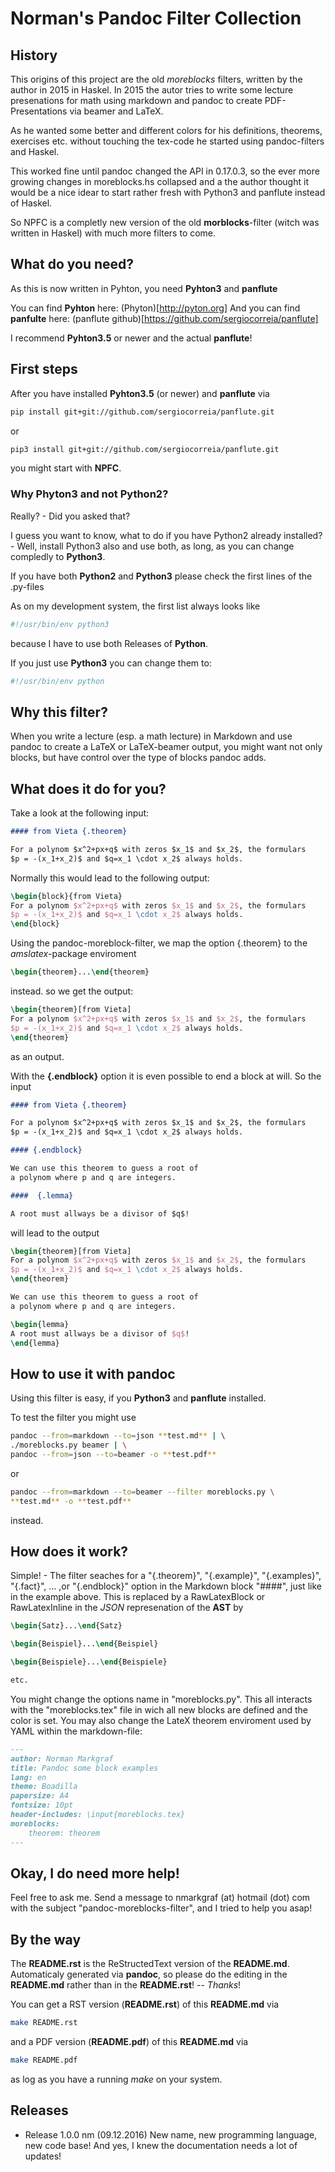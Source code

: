 # Norman's Pandoc Filter Collection

## History

This origins of this project are the old *moreblocks* filters, written by the author in 2015 in Haskel.
In 2015 the autor tries to write some lecture presenations for math using markdown and pandoc to create PDF-Presentations via beamer and LaTeX.

As he wanted some better and different colors for his definitions, theorems, exercises etc. without touching the
tex-code he started using pandoc-filters and Haskel.

This worked fine until pandoc changed the API in 0.17.0.3, so the ever more growing changes in moreblocks.hs collapsed and a the author thought it would be a nice idear to start rather fresh with Python3 and panflute instead of Haskel.

So NPFC is a completly new version of the old **morblocks**-filter (witch was written in Haskel) with much more filters to come.

## What do you need?

As this is now written in Pyhton, you need **Pyhton3** and **panflute**

You can find **Pyhton** here: (Phyton)[http://pyton.org]
And you can find **panfulte** here: (panflute github)[https://github.com/sergiocorreia/panflute]

I recommend **Pyhton3.5** or newer and the actual **panflute**!


## First steps

After you have installed **Pyhton3.5** (or newer) and **panflute** via

```bash
pip install git+git://github.com/sergiocorreia/panflute.git
```

or 

```bash
pip3 install git+git://github.com/sergiocorreia/panflute.git
```

you might start with **NPFC**.


### Why Phyton3 and not Python2?

Really? - Did you asked that?

I guess you want to know, what to do if you have Python2 already installed? - Well, install Python3 also and use both, as long, as you can change compledly to **Python3**.

If you have both **Python2** and **Python3** please check the first lines of the .py-files

As on my development system, the first list always looks like

```bash
#!/usr/bin/env python3
```

because I have to use both Releases of **Python**.

If you just use **Python3** you can change them to:

```bash
#!/usr/bin/env python
```

## Why this filter?

When you write a lecture (esp. a math lecture) in Markdown and use pandoc to create a 
LaTeX or LaTeX-beamer output, you might want not only blocks, but have control over the 
type of blocks pandoc adds.

## What does it do for you?

Take a look at the following input:

```markdown
#### from Vieta {.theorem}

For a polynom $x^2+px+q$ with zeros $x_1$ and $x_2$, the formulars 
$p = -(x_1+x_2)$ and $q=x_1 \cdot x_2$ always holds.
```

Normally this would lead to the following output:

```latex
\begin{block}{from Vieta}
For a polynom $x^2+px+q$ with zeros $x_1$ and $x_2$, the formulars 
$p = -(x_1+x_2)$ and $q=x_1 \cdot x_2$ always holds.
\end{block}
```

Using the pandoc-moreblock-filter, we map the option {.theorem} to the *amslatex*-package enviroment 

```latex
\begin{theorem}...\end{theorem}
``` 

instead. so we get the output:

```latex
\begin{theorem}[from Vieta]
For a polynom $x^2+px+q$ with zeros $x_1$ and $x_2$, the formulars 
$p = -(x_1+x_2)$ and $q=x_1 \cdot x_2$ always holds.
\end{theorem}
```

as an output. 

With the **{.endblock}** option it is even possible to end a block at will.
So the input 

```markdown
#### from Vieta {.theorem}

For a polynom $x^2+px+q$ with zeros $x_1$ and $x_2$, the formulars 
$p = -(x_1+x_2)$ and $q=x_1 \cdot x_2$ always holds.

#### {.endblock}

We can use this theorem to guess a root of 
a polynom where p and q are integers. 

####  {.lemma}

A root must allways be a divisor of $q$!
```

will lead to the output

```latex
\begin{theorem}[from Vieta]
For a polynom $x^2+px+q$ with zeros $x_1$ and $x_2$, the formulars 
$p = -(x_1+x_2)$ and $q=x_1 \cdot x_2$ always holds.
\end{theorem}

We can use this theorem to guess a root of 
a polynom where p and q are integers. 

\begin{lemma}
A root must allways be a divisor of $q$!
\end{lemma}
```
	
## How to use it with pandoc

Using this filter is easy, if you **Python3** and **panflute** installed.

To test the filter you might use

```bash
pandoc --from=markdown --to=json **test.md** | \ 
./moreblocks.py beamer | \
pandoc --from=json --to=beamer -o **test.pdf**
```
or

```bash
pandoc --from=markdown --to=beamer --filter moreblocks.py \
**test.md** -o **test.pdf**
```

instead.

## How does it work?

Simple! - The filter seaches for a "{.theorem}", "{.example}", "{.examples}", "{.fact}", 
... ,or "{.endblock}" option in the Markdown block "####", just like in the example above.
This is replaced by a RawLatexBlock or RawLatexInline in the *JSON* represenation of the **AST** by

```latex
\begin{Satz}...\end{Satz}

\begin{Beispiel}...\end{Beispiel}

\begin{Beispiele}...\end{Beispiele}

etc.

```

You might change the options name in "moreblocks.py". This all interacts with the 
"moreblocks.tex" file in wich all new blocks are defined and the color is set.
You may also change the LateX theorem enviroment used by YAML within the markdown-file:

```markdown
---
author: Norman Markgraf
title: Pandoc some block examples
lang: en
theme: Boadilla
papersize: A4
fontsize: 10pt
header-includes: \input{moreblocks.tex}
moreblocks:
    theorem: theorem
---
```

## Okay, I do need more help!

Feel free to ask me. Send a message to nmarkgraf (at) hotmail (dot) com with the 
subject "pandoc-moreblocks-filter", and I tried to help you asap!


## By the way

The **README.rst** is the ReStructedText version of the **README.md**. Automaticaly generated via **pandoc**, so please do the editing in the **README.md** rather than in the **README.rst**! -- *Thanks*!

You can get a RST version (**README.rst**) of this **README.md** via
```bash
make README.rst
```

and a PDF version (**README.pdf**) of this **README.md** via

```bash
make README.pdf
```

as log as you have a running *make* on your system. 
## Releases

- Release 1.0.0 nm (09.12.2016) 
	New name, new programming language, new code base! And yes, I knew the documentation needs a lot of updates!
		
